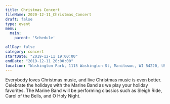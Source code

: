 ```yaml
---
title: Christmas Concert
fileName: 2020-12-11_Christmas_Concert
draft: false
type: event
menu: 
  main:
    parent: 'Schedule'

allDay: false
category: concert
startDate: "2019-12-11 19:00:00"
endDate: "2019-12-11 20:00:00"
location: "Washington Park, 1115 Washington St, Manitowoc, WI 54220, USA"
---
```

Everybody loves Christmas music, and live Christmas music is even better.  Celebrate the holidays with the Marine Band as we play your holiday favorites.  The Marine Band will be performing classics such as Sleigh Ride, Carol of the Bells, and O Holy Night.
